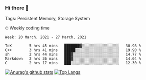 ### Hi there 👋

Tags: Persistent Memory, Storage System

<!--

[![Anurag's github stats](https://github-readme-stats.vercel.app/api?username=wwyf)](https://github.com/anuraghazra/github-readme-stats)

[![Anurag's github stats](https://github-readme-stats.vercel.app/api?username=wwyf&count_private=true)](https://github.com/anuraghazra/github-readme-stats)


[![Top Langs](https://github-readme-stats.vercel.app/api/top-langs/?username=wwyf&count_private=true&&hide=jupyter%20notebook,html)](https://github.com/anuraghazra/github-readme-stats)



-->


⏱ Weekly coding time

<!--START_SECTION:waka-->
```text
Week: 20 March, 2021 - 27 March, 2021

TeX        5 hrs 45 mins   ███████▓░░░░░░░░░░░░░░░░░   30.98 % 
C++        3 hrs 41 mins   █████░░░░░░░░░░░░░░░░░░░░   19.90 % 
sh         2 hrs 44 mins   ███▓░░░░░░░░░░░░░░░░░░░░░   14.77 % 
Markdown   2 hrs 36 mins   ███▓░░░░░░░░░░░░░░░░░░░░░   14.04 % 
C          2 hrs 17 mins   ███░░░░░░░░░░░░░░░░░░░░░░   12.30 % 
```
<!--END_SECTION:waka-->



[![Anurag's github stats](https://github-readme-stats.vercel.app/api?username=wwyf&count_private=true&show_icons=true&hide_border=true)](https://github.com/anuraghazra/github-readme-stats) [![Top Langs](https://github-readme-stats.vercel.app/api/top-langs/?username=wwyf&count_private=true&hide=jupyter%20notebook,html,OpenEdge%20ABL&langs_count=10&layout=compact&hide_border=true)](https://github.com/anuraghazra/github-readme-stats)

<!--

[![willianrod's wakatime stats](https://github-readme-stats.vercel.app/api/wakatime?username=wwyf)](https://github.com/anuraghazra/github-readme-stats)


-->
